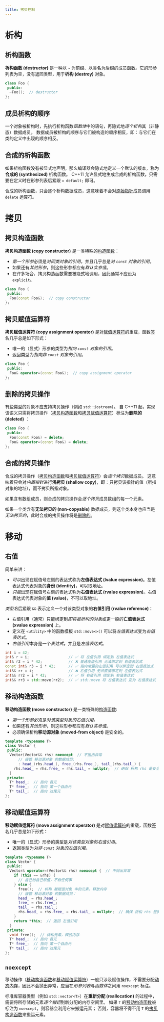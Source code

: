 ```yaml
---
title: 拷贝控制
---
```


# 析构
## 析构函数
**析构函数 (destructor)** 是一种以 `~` 为前缀、以类名为后缀的成员函数。它的形参列表为空，没有返回类型，用于**析构 (destroy)** 对象。

```cpp
class Foo {
 public:
  ~Foo();  // destructor
};
```

## 成员析构的顺序
一个对象被析构时，先执行析构函数*函数体*中的语句，再隐式地*逐个析构*其（非静态）数据成员。
数据成员被析构的顺序与它们被构造的顺序相反，即：与它们在类的定义中出现的顺序相反。

## 合成的析构函数
如果析构函数没有被显式地声明，那么编译器会隐式地定义一个默认的版本，称为**合成的 (synthesized)** 析构函数。
C++11 允许显式地生成合成的析构函数，只需要在定义时在形参列表后紧跟 `= default;` 即可。

合成的析构函数，只会逐个析构数据成员，这意味着不会对[原始指针](../memory/raw_pointers.md)成员调用 `delete` 运算符。

# 拷贝
## 拷贝构造函数
**拷贝构造函数 (copy constructor)** 是一类特殊的[构造函数](./class.md#构造函数)：

- *第一个形参*必须是*对同类对象的引用*，并且几乎总是*对 `const` 对象的引用*。
- 如果还有*其他形参*，则这些形参都应有*默认实参值*。
- 在许多场合，拷贝构造函数需要被隐式地调用，因此通常不应设为 `explicit`。

```cpp
class Foo {
 public:
  Foo(const Foo&);  // copy constructor
};
```

## 拷贝赋值运算符
**拷贝赋值运算符 (copy assignment operator)** 是对[赋值运算符](./operator.md#赋值运算符)的重载，函数签名几乎总是如下形式：

- 唯一的（显式）形参的类型为*指向 `const` 对象的引用*。
- 返回类型为*指向非 `const` 对象的引用*。

```cpp
class Foo {
 public:
  Foo& operator=(const Foo&);  // copy assignment operator
};
```

## 删除的拷贝操作
有些类型的对象不应支持拷贝操作（例如 `std::iostream`）。
自 C++11 起，实现该语义只需将拷贝操作（[拷贝构造函数](#拷贝构造函数)和[拷贝赋值运算符](#拷贝赋值运算符)）标注为**删除的 (deleted)** ：

```cpp
class Foo {
 public:
  Foo(const Foo&) = delete;
  Foo& operator=(const Foo&) = delete;
};
```

## 合成的拷贝操作
合成的拷贝操作（[拷贝构造函数](#拷贝构造函数)和[拷贝赋值运算符](#拷贝赋值运算符)）会*逐个拷贝*数据成员。
这意味着只会对*内置指针*进行**浅拷贝 (shallow copy)**，即：只拷贝该指针的值（所指对象的地址），而不拷贝所指对象。

如果含有数组成员，则合成的拷贝操作会*逐个拷贝*成员数组的每一个元素。

如果一个类含有**无法拷贝的 (non-copyable)** 数据成员，则这个类本身也应当是*无法拷贝的*，此时合成的拷贝操作将是[删除的](#删除的拷贝操作)。

# 移动

## 右值
简单来讲：

- *可以*出现在赋值号左侧的表达式称为**左值表达式 (lvalue expression)**。左值表达式代表对象的**身份 (identity)**，可以取地址。
- *只能*出现在赋值号右侧的表达式称为**右值表达式 (rvalue expression)**。右值表达式代表对象的**值 (value)**，不可以取地址。

*类型名*后紧跟 `&&` 表示定义一个对该类型对象的**右值引用 (rvalue reference)**：

- 右值引用（通常）只能绑定到*即将被析构的对象*或更一般的**亡值表达式 (xvalue expression)** 上。
- 定义在 `<utility>` 中的函数模板 `std::move<>()` 可以将*左值表达式*变为*右值表达式*。
- *右值引用*本身是一个*表达式*，并且是*左值表达式*。

```cpp
int i = 42;
int& r = i;                  // ✅ 将 左值引用 绑定到 左值表达式
int& r2 = i * 42;            // ❌ 普通左值引用 无法绑定到 右值表达式
const int& r3 = i * 42;      // ✅ 指向常量的左值引用 可以绑定到 右值表达式
int&& rr = i;                // ❌ 右值引用 无法直接绑定到 左值表达式
int&& rr2 = i * 42;          // ✅ 将 右值引用 绑定到 右值表达式
int&& rr3 = std::move(rr2);  // ✅ std::move 将 左值表达式 变为 右值表达式
```

## 移动构造函数
**移动构造函数 (move constructor)** 是一类特殊的[构造函数](./class.md#构造函数):

- *第一个形参*必须是*对该类型对象的右值引用*。
- 如果还有*其他形参*，则这些形参都应有*默认实参值*。
- 必须确保析构**移动源对象 (moved-from object)** 是安全的。

```cpp
template <typename T>
class Vector {
 public:
  Vector(Vector&& rhs) noexcept  // 不抛出异常
      // 接管 移动源对象 的数据成员:
      : head_(rhs.head_), free_(rhs.free_), tail_(rhs.tail_) {
    rhs.head_ = rhs.free_ = rhs.tail_ = nullptr;  // 确保 析构 rhs 是安全的
  }
 private:
  T* head_;  // 指向 首元
  T* free_;  // 指向 第一个自由元
  T* tail_;  // 指向 过尾元
};
```

## 移动赋值运算符
**移动赋值运算符 (move assignment operator)** 是对[赋值运算符](./operator.md#赋值运算符)的重载，函数签名几乎总是如下形式：

- 唯一的（显式）形参的类型是*对该类型对象的右值引用*。
- 返回类型为*对非 `const` 对象的左值引用*。

```cpp
template <typename T>
class Vector {
 public:
  Vector& operator=(Vector&& rhs) noexcept {  // 不抛出异常
    if (this == &rhs) {
      // 自己给自己赋值，不做任何事
    } else {
      free();  // 析构 被赋值对象 中的元素，释放内存
      // 接管 移动源对象 的数据成员：
      head_ = rhs.head_;
      free_ = rhs.free_;
      tail_ = rhs.tail_;
      rhs.head_ = rhs.free_ = rhs.tail_ = nullptr;  // 确保 析构 rhs 是安全的
    }
    return *this;  // 返回 左值引用
  }
 private:
  void free();  // 析构元素，释放内存
  T* head_;  // 指向 首元
  T* free_;  // 指向 第一个自由元
  T* tail_;  // 指向 过尾元
};
```

## `noexcept`
移动操作（[移动构造函数](#移动构造函数)和[移动赋值运算符](#移动赋值运算符)）一般只涉及赋值操作，不需要分配[动态内存](../memory/README.md)，因此不会抛出异常，应当在*形参列表*与*函数体*之间用 `noexcept` 标注。

标准库容器类型（例如 `std::vector<T>`）在**重新分配 (reallocation)** 的过程中，需要将所存储的元素*逐个搬运*到新分配的内存空间里。
如果 `T` 的[移动构造函数](#移动构造函数)被标注为 `noexcept`，则容器会利用它来搬运元素；
否则，容器将不得不用 `T` 的[拷贝构造函数](#拷贝构造函数)来搬运元素。

